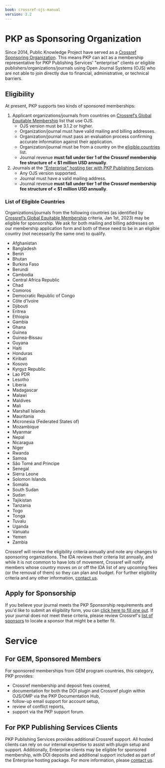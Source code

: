 ```yaml
---
book: crossref-ojs-manual
version: 3.2
---
```

# PKP as Sponsoring Organization

Since 2014, Public Knowledge Project have served as a [Crossref Sponsoring Organization](https://www.crossref.org/community/sponsors/). This means PKP can act as a membership representative for PKP Publishing Services' "enterprise" clients _or_ eligible publishers/organizations/journals using Open Journal Systems (OJS) who are not able to join directly due to financial, administrative, or technical barriers.  

## Eligibility

At present, PKP supports two kinds of sponsored memberships:

1. Applicant organizations/journals from countries on [Crossref’s Global Equitable Membership](https://www.crossref.org/gem/) list that use OJS.
    - OJS version must be 3.1.2 or higher.
    - Organization/journal must have valid mailing and billing addresses.
    - Organization/journal must pass an evaluation process confirming accurate information against their application.
    - Organization/journal must be from a country on the [eligible countries](https://www.crossref.org/gem/) list.
    - Journal revenue **must fall under tier 1 of the Crossref membership fee structure of < $1 million USD annually**.
2. Journals at the [“Enterprise” hosting tier with PKP Publishing Services](https://pkp.sfu.ca/hosting-services/hosting/journals/).
    - Any OJS version supported.
    - Journal must have a valid mailing address.
    - Journal revenue **must fall under tier 1 of the Crossref membership fee structure of < $1 million USD annually**.

### List of Eligible Countries

Organizations/journals from the following countries (as identified by [Crossref’s Global Equitable Membership](https://www.crossref.org/gem/) criteria, Jan 1st, 2023) may be eligible for sponsorship. We ask for both mailing and billing addresses on our membership application form and both of these need to be in an eligible country (not necessarily the same one) to qualify.

- Afghanistan
- Bangladesh
- Benin
- Bhutan
- Burkina Faso
- Berundi
- Cambodia
- Central Africa Republic
- Chad
- Comoros
- Democratic Republic of Congo
- Côte d'Ivoire
- Djibouti
- Eritrea
- Ethiopia
- Gambia
- Ghana
- Guinea
- Guinea-Bissau
- Guyana
- Haiti
- Honduras
- Kiribati
- Kosovo
- Kyrgyz Republic
- Lao PDR
- Lesotho
- Liberia
- Madagascar
- Malawi
- Maldives
- Mali
- Marshall Islands
- Mauritania
- Micronesia (Federated States of)
- Mozambique
- Myanmar
- Nepal
- Nicaragua
- Niger
- Rwanda
- Samoa
- São Tomé and Principe
- Senegal
- Sierra Leone
- Solomon Islands
- Somalia
- South Sudan
- Sudan
- Tajikistan
- Tanzania
- Togo
- Tonga
- Tuvalu
- Uganda
- Vanuatu
- Yemen
- Zambia

Crossref will review the eligibility criteria annually and note any changes to sponsoring organizations. The IDA reviews their criteria list annually, and while it is not common to have lots of movement, Crossref will notify members whose country moves on or off the IDA list of any upcoming fees (or the removal of them) so they can plan and budget. For further eligibility criteria and any other information, [contact us](mailto:pkp.contact@gmail.com).

## Apply for Sponsorship

If you believe your journal meets the PKP Sponsorship requirements and you'd like to submit an eligibility form, you can [click here to fill one out](http://goo.gl/forms/2mme6t19OBp79ezp2). If your journal does not meet these criteria, please review Crossref's [list of sponsors](https://www.crossref.org/membership/about-sponsors/ ) to locate a sponsor that might be a better fit.

# Service
## For GEM, Sponsored Members

For sponsored memberships from GEM program countries, this category, PKP provides:

- Crossref membership and deposit fees covered,
- documentation for both the DOI plugin and Crossref plugin within OJS/OMP via the PKP Documentation Hub,
- follow-up email support for account setup,
- review of conflict reports,
- support via the PKP support forum.

## For PKP Publishing Services Clients

PKP Publishing Services provides additional Crossref support. All hosted clients can rely on our internal expertise to assist with plugin setup and support. Additionally, Enterprise clients may be eligible for sponsored membership, with DOI deposits and additional support included as part of the Enterprise hosting package. For more information, please [contact us](mailto:pkp.contact@gmail.com).
